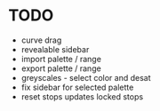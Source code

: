# TODO

* curve drag
* revealable sidebar
* import palette / range
* export palette / range
* greyscales - select color and desat
* fix sidebar for selected palette
* reset stops updates locked stops

